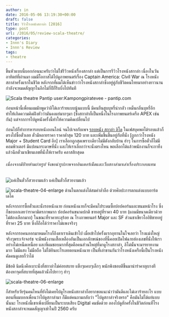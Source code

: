 ```yaml
---
author: in
date: 2016-05-06 13:19:30+00:00
draft: false
title: ริวิวโรงหนังสกาล่า [2016]
type: post
url: /2016/05/review-scala-theatre/
categories:
- Innn's Diary
- Innn's Review
tags:
- theatre
---
```


ขึ้นหัวแบบนี้บอกก่อนนะครับว่าไม่ใช่รีวิวหนังเรื่องสกาล่า แต่เป็นการรีวิวโรงหนังสกาล่า เนื่องในวันอาทิตย์ที่ผ่านมา ผมมีโอกาสได้ไปดูภาพยนตร์เรื่อง Captain America: Civil War ณ โรงหนังสกาล่าครั้งแรกในชีวิต หลังจากที่ผมได้เห็นข่าวว่าโรงหนังสกาล่าซึ่งอยู่คู่กับชีวิตคนไทยมาอย่างยาวนานกำลังจะหมดสัญญาในอีกไม่กี่ปีก็รีบบึ่งไปทันที


<!-- more -->

![Scala theatre ](https://www.innnblog.com/wp-content/uploads/2016/05/Scala_showing_Thai_film_the_love_of_siam.jpg)
Pantip user:Kampongpiratevee - pantip.com

ก่อนหน้านี้เพื่อนผมมักพูดว่าลิโด้เลวร้ายแบบนู้นแบบนี้ มีคนยืนสูบบุหรี่น่ากลัว เหม็นกลิ่นบุหรี่อีก ทำให้เกิดความคิดฝังหัวว่ามันคงแย่มากๆมา (ซึ่งสกาล่าก็เป็นหนึ่งในโรงภาพยนตร์เครือ APEX เช่นกัน) แต่จากการไปดูหนังครั้งนี้ทำให้ความคิดเปลี่ยนไป

ก่อนไปก็ทำการหารอบหนังออนไลน์ จนไปเจอกับเพจ [รอบหนัง สกาล่า ลิโด](https://www.facebook.com/Scala.Lido.movieupdate/) ในเฟสบุคพอได้รอบแล้วก็ตรงไปซื้อตั๋วเลย ตั๋วมีหลายราคา ราคาต่ำสุด 120 บาท และเพิ่มขึ้นขึ้นอยู่กับที่นั่ง [ถูกกว่าโรงหนัง Major + Student Card อีก] เราเลือกถูกสุดเพราะเดียวไม่มีตังกลับบ้าน ฮ่าๆ ในการซื้อตั๋วก็ไม่มีคอมพิวเตอร์ มีแปลนกระดาษที่นั่ง และให้เราเลือกว่าจะนั่งตรงไหน พอเลือกได้แล้วพนักงานก็จะกาทิ้ง แล้วฉีกตั๋วมาเขียนเลขที่นั่งให้เราครับ คลาสสิกสุดด


###### เนื่องจากมีป้ายห้ามถ่ายรูป จึงขอนำรูปภาพจากอินเตอร์เน็ตและเว็บสกาล่ามาเล่าเรื่องประกอบแทน


![แค่เป็นตั๋วก็สวยงามแล้ว](https://www.innnblog.com/wp-content/uploads/2016/05/scala-movie-ticket-1024x593.jpg)
แค่เป็นตั๋วก็สวยงามแล้ว

![scala-theatre-04-enlarge](https://www.innnblog.com/wp-content/uploads/2016/05/scala-theatre-04-enlarge.jpg)
ด้านในตกแต่งได้สมคำล่ำลือ ด้วยศิลปะการตกแต่งแบบอาร์ต เดโค

หลังจากการซื้อตั๋วและนั่งรอหนังฉาย ก่อนหนังฉายก็จะมีคนไประดมซื้อปอปคอร์นและขนมหน้าโรง ซึ่งก็ขอบอกเลยว่าราคามิตรภาพมาก ปอปคอร์นขนาดปกติ ขายอยู่ที่ราคา 40 บาท (แถมมีขนาดเดียวด้วยไม่ต้องเลือกมาก) ในขณะที่ราคาทะลุร้อย ณ โรงภาพยนตร์ Major และ SF ส่วนชาเขียวโออิชิขายอยู่ที่ราคา 25 บาท ซึ่งก็ถือได้ว่าราคาไม่แพงจริงๆ

หลังจากรอคนออกมาหมดโรงก็ถึงตาเราเดินเข้าไป เมื่อเข้าไปครั้งแรกอุทานในใจเลยว่า โรงแม่งใหญ่จริงๆพระเจ้าจอร์ช จะมีพนังงานเสื้อเหลืองอันเป็นเอกลักษณ์ของที่นี้คอยเปิดไฟฉายส่องเลขที่นั่งให้เราอย่างไม่เหน็ดเหนื่อย และที่ผมชอบมากที่สุดคือคนส่วนใหญ่ที่มาดูโรงสกาล่า, ลิโด่นั้นจะมารยาทงามมาก ไม่มีแสง ไม่มือถือ ไม่ได้ยินอะไรเลยตอนหนังฉาย เป็นที่เล่าขานกันว่าโรงหนังเครือนี้เป็นโรงหนังคัดคนดูเลยก็ว่าได้

มีข้อติ นิดนึงคือเบาะนั่งที่สกาล่าไม่ค่อยสบาย แข็งๆแคบๆเล็กๆ พนักพิงชอบตีขึ้นมาน่ารำคาญบางที ต้องหาจุดที่สบายที่สุดแล้วนั่งไปยาวๆ ฮ่าๆ

![scala-theatre-06-enlarge](https://www.innnblog.com/wp-content/uploads/2016/05/scala-theatre-06-enlarge.jpg)


ก็สำหรับวัยรุ่นคนไหนที่ยังไม่เคยไปดูโรงหนังสกาล่าก็อยากขอแนะนำว่ามันดีและไม่เลวร้ายอะไร แบบตอนที่ผมบอกเพื่อนว่าไปดูสกาล่ามา ก็มีแต่คนถามกลับว่า "ไปดูสกาล่าจริงหรอ" คือมันไม่ได้แย่แบบนั้นนะ โรงหนังนี้เขาเพิ่งเปลี่ยนเป็นระบบเสียง Digital คมชัดด้วย ลองไปดูสักครั้งในชีวิตก่อนที่โรงหนังสกาล่าจะหมดสัญญาเช่าในปี 2560 ครับ
